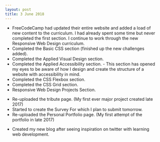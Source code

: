 ```yaml
---
layout: post
title: 3 June 2018 
---
```


* FreeCodeCamp had updated their entire website and added a load of new content to the curriculum. I had already spent some time but never completed the first section. I continue to work through the new Responsive Web Design curriculum.
* Completed the Basic CSS section (finished up the new challenges added).
* Completed the Applied Visual Design section. 
* Completed the Applied Accessibility section. - This section has opened my eyes to be aware of how I design and create the structure of a website with accessibility in mind.
* Completed the CSS Flexbox section.
* Completed the CSS Grid section.
* Responsive Web Design Projects Section.
- Re-uploaded the tribute page. (My first ever major project created late 2017)
- Started to create the Survey For which I plan to submit tomorrow. 
- Re-uploaded the Personal Portfolio page. (My first attempt of the portfolio in late 2017)
* Created my new blog after seeing inspiration on twitter with learning web development. 

